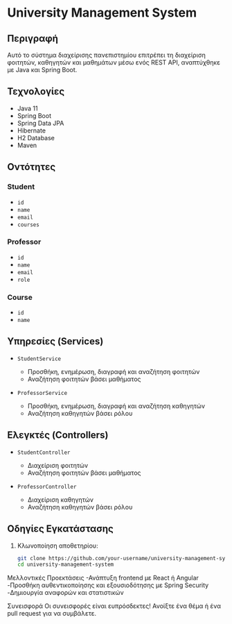 # University Management System

## Περιγραφή

Αυτό το σύστημα διαχείρισης πανεπιστημίου επιτρέπει τη διαχείριση φοιτητών, καθηγητών και μαθημάτων μέσω ενός REST API, αναπτύχθηκε με Java και Spring Boot.

## Τεχνολογίες

- Java 11
- Spring Boot
- Spring Data JPA
- Hibernate
- H2 Database
- Maven

## Οντότητες

### Student
- `id`
- `name`
- `email`
- `courses`

### Professor
- `id`
- `name`
- `email`
- `role`

### Course
- `id`
- `name`

## Υπηρεσίες (Services)

- `StudentService`
  - Προσθήκη, ενημέρωση, διαγραφή και αναζήτηση φοιτητών
  - Αναζήτηση φοιτητών βάσει μαθήματος

- `ProfessorService`
  - Προσθήκη, ενημέρωση, διαγραφή και αναζήτηση καθηγητών
  - Αναζήτηση καθηγητών βάσει ρόλου

## Ελεγκτές (Controllers)

- `StudentController`
  - Διαχείριση φοιτητών
  - Αναζήτηση φοιτητών βάσει μαθήματος

- `ProfessorController`
  - Διαχείριση καθηγητών
  - Αναζήτηση καθηγητών βάσει ρόλου

## Οδηγίες Εγκατάστασης

1. Κλωνοποίηση αποθετηρίου:
   ```sh
   git clone https://github.com/your-username/university-management-system.git
   cd university-management-system

Μελλοντικές Προεκτάσεις
-Ανάπτυξη frontend με React ή Angular
-Προσθήκη αυθεντικοποίησης και εξουσιοδότησης με Spring Security
-Δημιουργία αναφορών και στατιστικών

Συνεισφορά
Οι συνεισφορές είναι ευπρόσδεκτες! Ανοίξτε ένα θέμα ή ένα pull request για να συμβάλετε.
